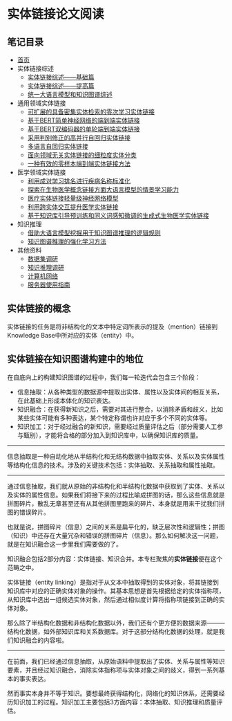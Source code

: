 # 实体链接论文阅读

## 笔记目录

* [首页](zh-cn/)
* 实体链接综述
  * [实体链接综述——基础篇](zh-cn/实体链接综述——基础篇)
  * [实体链接综述——提高篇](zh-cn/实体链接综述——提高篇)
  * [统一大语言模型和知识图谱综述](zh-cn/统一大语言模型和知识图谱综述)
* 通用领域实体链接
  * [可扩展的具备密集实体检索的零次学习实体链接](zh-cn/可扩展的具备密集实体检索的零次学习实体链接)
  * [基于BERT简单神经网络的端到端实体链接](zh-cn/基于BERT简单神经网络的端到端实体链接)
  * [基于BERT双编码器的单轮端到端实体链接](zh-cn/基于BERT双编码器的单轮端到端实体链接)
  * [采用判别修正的高并行自回归实体链接](zh-cn/采用判别修正的高并行自回归实体链接)
  * [多语言自回归实体链接](zh-cn/多语言自回归实体链接)
  * [面向领域无关实体链接的细粒度实体分类](zh-cn/面向领域无关实体链接的细粒度实体分类)
  * [一种有效的零样本端到端实体链接方法](zh-cn/一种有效的零样本端到端实体链接方法)
* 医学领域实体链接
  * [利用成对学习排名进行疾病名称标准化](zh-cn/利用成对学习排名进行疾病名称标准化)
  * [探索在生物医学概念链接方面大语言模型的情景学习能力](zh-cn/探索在生物医学概念链接方面大语言模型的情景学习能力)
  * [医疗实体链接轻量级神经网络模型](zh-cn/医疗实体链接轻量级神经网络模型)
  * [利用跨实体交互提升医学实体链接](zh-cn/利用跨实体交互提升医学实体链接)
  * [基于知识库引导预训练和同义词感知微调的生成式生物医学实体链接](zh-cn/基于知识库引导预训练和同义词感知微调的生成式生物医学实体链接)
* 知识推理
  * [借助大语言模型挖掘用于知识图谱推理的逻辑规则](zh-cn/借助大语言模型挖掘用于知识图谱推理的逻辑规则)
  * [知识图谱推理的强化学习方法](zh-cn/知识图谱推理的强化学习方法)
* 其他资料
  * [数据集调研](zh-cn/数据集调研)
  * [知识推理调研](zh-cn/知识推理调研)
  * [计算机网络](zh-cn/计算机网络)
  * [服务器使用指南](zh-cn/服务器使用指南)

## 实体链接的概念

实体链接的任务是将非结构化的文本中特定词所表示的提及（mention）链接到Knowledge Base中所对应的实体（entity）中。

## 实体链接在知识图谱构建中的地位

在自底向上的构建知识图谱的过程中，我们每一轮迭代会包含三个阶段：

* 信息抽取：从各种类型的数据源中提取出实体、属性以及实体间的相互关系，在此基础上形成本体化的知识表达。
* 知识融合：在获得新知识之后，需要对其进行整合，以消除矛盾和歧义，比如某些实体可能有多种表达，某个特定称谓也许对应于多个不同的实体等。
* 知识加工：对于经过融合的新知识，需要经过质量评估之后（部分需要人工参与甄别），才能将合格的部分加入到知识库中，以确保知识库的质量。

---

信息抽取是一种自动化地从半结构化和无结构数据中抽取实体、关系以及实体属性等结构化信息的技术。涉及的关键技术包括：实体抽取、关系抽取和属性抽取。

---

通过信息抽取，我们就从原始的非结构化和半结构化数据中获取到了实体、关系以及实体的属性信息。如果我们将接下来的过程比喻成拼图的话，那么这些信息就是拼图碎片，散乱无章甚至还有从其他拼图里跑来的碎片、本身就是用来干扰我们拼图的错误碎片。

也就是说，拼图碎片（信息）之间的关系是扁平化的，缺乏层次性和逻辑性；拼图（知识）中还存在大量冗杂和错误的拼图碎片（信息）。那么如何解决这一问题，就是在知识融合这一步里我们需要做的了。

知识融合包括2部分内容：实体链接、知识合并。本专栏聚焦的**实体链接**便在这个范畴之中。

实体链接（entity linking）是指对于从文本中抽取得到的实体对象，将其链接到知识库中对应的正确实体对象的操作。其基本思想是首先根据给定的实体指称项，从知识库中选出一组候选实体对象，然后通过相似度计算将指称项链接到正确的实体对象。

那么除了半结构化数据和非结构化数据以外，我们还有个更方便的数据来源———结构化数据，如外部知识库和关系数据库。对于这部分结构化数据的处理，就是我们知识融合的内容啦。

---

在前面，我们已经通过信息抽取，从原始语料中提取出了实体、关系与属性等知识要素，并且经过知识融合，消除实体指称项与实体对象之间的歧义，得到一系列基本的事实表达。

然而事实本身并不等于知识。要想最终获得结构化，网络化的知识体系，还需要经历知识加工的过程。知识加工主要包括3方面内容：本体抽取、知识推理和质量评估。
